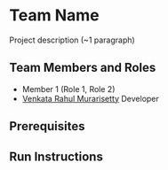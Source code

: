 # Team Name

Project description (~1 paragraph)

## Team Members and Roles

* Member 1 (Role 1, Role 2)
* [Venkata Rahul Murarisetty](https://github.com/venkata-rahul07/CIS641-HW2-Murarisetty) Developer


## Prerequisites

## Run Instructions
